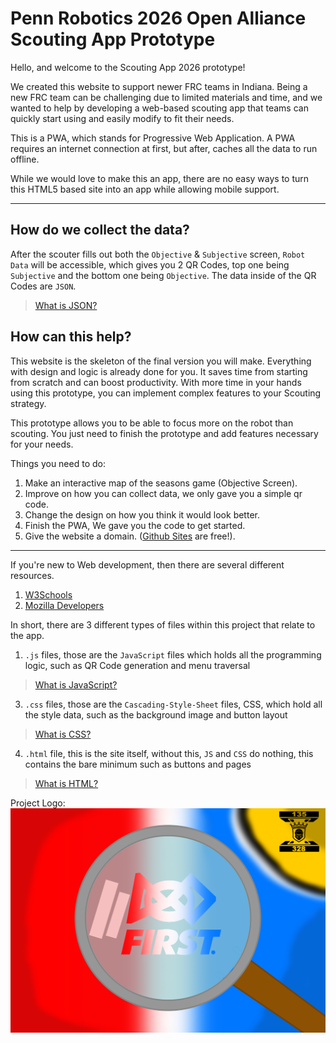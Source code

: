 # Penn Robotics 2026 Open Alliance Scouting App Prototype
Hello, and welcome to the Scouting App 2026 prototype!

We created this website to support newer FRC teams in Indiana. Being a new FRC team can be challenging due to limited materials and time, and we wanted to help by developing a web-based scouting app that teams can quickly start using and easily modify to fit their needs.

This is a PWA, which stands for Progressive Web Application.
A PWA requires an internet connection at first, but after, caches all the data to run offline.

While we would love to make this an app, there are no easy ways to turn this HTML5 based site into an app while allowing mobile support.

---
## How do we collect the data?
After the scouter fills out both the `Objective` & `Subjective` screen, `Robot Data` will be accessible, which gives you 2 QR Codes, top one being `Subjective` and the bottom one being `Objective`.
The data inside of the QR Codes are `JSON`.
> [What is JSON?](https://www.w3schools.com/whatis/whatis_json.asp) 

## How can this help?
This website is the skeleton of the final version you will make. Everything with design and logic is already done for you. It saves time from starting from scratch and can boost productivity. With more time in your hands using this prototype, you can implement complex features to your Scouting strategy.

This prototype allows you to be able to focus more on the robot than scouting. You just need to finish the prototype and add features necessary for your needs.

Things you need to do:
1. Make an interactive map of the seasons game (Objective Screen).
2. Improve on how you can collect data, we only gave you a simple qr code.
3. Change the design on how you think it would look better.
4. Finish the PWA, We gave you the code to get started.
5. Give the website a domain. ([Github Sites](https://docs.github.com/en/pages) are free!).
---
If you're new to Web development, then there are several different resources.
1. [W3Schools](https://www.w3schools.com/)
2. [Mozilla Developers](https://developer.mozilla.org/en-US/docs/Learn_web_development)

In short, there are 3 different types of files within this project that relate to the app.
1. `.js` files, those are the `JavaScript` files which holds all the programming logic, such as QR Code generation and menu traversal
> [What is JavaScript?](https://www.w3schools.com/whatis/whatis_js.asp) 
3. `.css` files, those are the `Cascading-Style-Sheet` files, CSS, which hold all the style data, such as the background image and button layout
> [What is CSS?](https://www.w3schools.com/whatis/whatis_css.asp) 
4. `.html` file, this is the site itself, without this, `JS` and `CSS` do nothing, this contains the bare minimum such as buttons and pages
> [What is HTML?](https://www.w3schools.com/whatis/whatis_html.asp) 

Project Logo:
![Project Logo](image.png)

